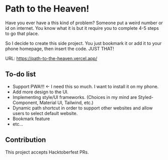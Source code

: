 # Path to the Heaven!

Have you ever have a this kind of problem? Someone put a weird number or id on internet. 
You know what it is but it require you to complete 4-5 steps to go that place.

So I decide to create this side project. You just bookmark it or add it to your phone homepage, then insert the code. JUST THAT!

URL: https://path-to-the-heaven.vercel.app/

## To-do list

- Support PWA!!! <- I need this so much. I want to install it on my phone.
- Add more design to the UI.
- Implementing style/UI frameworks. (Choices in my mind are Styled-Component, Material UI, Tailwind, etc.)
- Dynamic path shortcut in order to support other websites and allow users to select default website.
- Bookmark feature
- etc...

## Contribution

This project accepts Hacktoberfest PRs.
